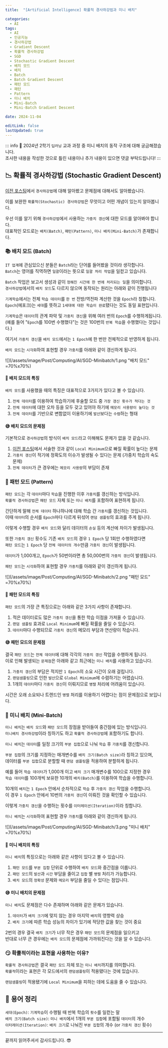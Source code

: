```yaml
---
title:  "[Artificial Intelligence] 확률적 경사하강법과 미니 배치"

categories:
  - AI
tags:
  - AI
  - 인공지능
  - 경사하강법
  - Gradient Descent
  - 확률적 경사하강법
  - SGD
  - Stochastic Gradient Descent
  - 배치 모드
  - 배치
  - Batch
  - Batch Gradient Descent
  - 패턴 모드
  - 패턴
  - Pattern
  - 미니 배치
  - Mini-Batch
  - Mini-Batch Gradient Descent

date: 2024-11-04

editLink: false
lastUpdated: true
---
```

::: info
📢 2024년 2학기 `딥러닝` 교과 과정 중 미니 배치의 동작 구조에 대해 궁금해졌습니다.  
조사한 내용을 작성한 것으로 틀린 내용이나 추가 내용이 있으면 댓글 부탁드립니다!
:::

## 📉 확률적 경사하강법 (Stochastic Gradient Descent)
[이전 포스팅](/posts/Computing/AI/Gradient-descent)에서 `경사하강법`에 대해 알아봤고 문제점에 대해서도 알아봤습니다.

이를 보완한 `확률적(Stochastic) 경사하강법`은 무엇이고 어떤 개념이 있는지 알아봅니다.

우선 이를 알기 위해 `경사하강법`에서 사용하는 `가중치 갱신`에 대한 모드를 알아봐야 합니다.  
대표적인 모드로는 `배치(Batch)`, `패턴(Pattern)`, `미니 배치(Mini-Batch)`가 존재합니다.

### 📚 배치 모드 (Batch)
`IT 업계`에 관심있으신 분들은 `Batch`라는 단어를 들어봤을 것이라 생각합니다.  
`Batch`는 영어를 직역하면 `일괄`이라는 뜻으로 `일괄 처리 작업`을 일컫고 있습니다.

`Batch` 작업은 보고서 생성과 같이 `정해진 시간에 한 번에 처리되는 일`을 의미합니다.  
`경사하강법`에서의 `배치 모드`도 다르지 않으며 동작되는 원리는 아래와 같이 진행됩니다

`기계학습`에서는 전체 `학습 데이터`를 `한 번` 전방/역전파 계산한 것을 `Epoch`라 칭합니다.  
`Epoch`(에포크)는 `세대`를 뜻하고 `1세대에 대한 학습이 완료`됐다는 것도 동일 표현입니다.

`기계학습`은 `데이터`의 관계 파악 및 `가중치 갱신`을 위해 여러 번의 `Epoch`를 수행하게됩니다.  
(예를 들어 "`Epoch`를 100번 수행했다"는 것은 100번의 `반복 학습`을 수행했다는 것입니다.)

여기서 `가중치 갱신`을 `배치 모드`에서는 `1 Epoch`에 한 번만 전체적으로 반영하게 됩니다.  

`배치 모드`는 `시각화`하여 표현할 경우 `가중치`를 아래와 같이 갱신하게 됩니다.

![](/assets/image/Post/Computing/AI/SGD-Minibatch/1.png "배치 모드" =70%x70%)

#### 🤔 배치 모드의 특징
`배치 모드`를 사용했을 때의 특징은 대표적으로 3가지가 있다고 볼 수 있습니다.

1. `전체 데이터`를 이용하여 학습하기에 후술할 모드 중 `가장 갱신 횟수가 적다는 것`
2. `전체 데이터`에 대한 오차 등을 모두 갖고 있어야 하기에 `메모리 사용량이 높다는 것`
3. `전체 데이터`를 기반으로 변함없이 이용하기에 `발산`보다는 `수렴`하는 형태

#### 😅 배치 모드의 문제점
기본적으로 `경사하강법`의 방식이 `배치 모드`라고 이해해도 문제가 없을 것 같습니다.  

1. [이전 포스팅](/posts/Computing/AI/Gradient-descent)에서 서술한 것과 같이 `Local Minimum`으로 빠질 확률이 높다는 문제
2. `가중치 갱신`이 적기에 정확도의 이슈가 발생될 수 있다는 문제 (가중치 학습의 속도 문제)
3. `전체 데이터`가 큰 경우에는 `메모리 사용량`의 부담이 존재

### 🔖 패턴 모드 (Pattern)
`패턴 모드`는 각 `데이터`마다 `학습`을 진행한 이후 `가중치`를 갱신하는 방식입니다.  
`확률적 경사하강법`은 `패턴 모드` 자체 또는 `미니 배치`를 포함하여 표현하게 됩니다.

간단하게 말해 `전체 데이터` 하나하나에 대해 학습 간 `가중치`를 갱신하는 것입니다.  
이때 `데이터`의 순서를 `Epoch`마다 다르게 뒤섞어 `랜덤 샘플링`의 효과를 주게 됩니다.

이렇게 수행할 경우 `배치 모드`와 달리 데이터의 `손실` 등의 계산에 차이가 발생됩니다.

또한 `가중치 갱신` 횟수도 기존 `배치 모드`의 경우 `1 Epoch` 당 1회만 수행하였다면  
`패턴 모드`는 `1 Epoch` 당 `전체 데이터의 개수`만큼 `가중치 갱신`이 발생됩니다.

`데이터`가 1,000개고, `Epoch`가 50번이라면 총 50,000번의 `가중치 갱신`이 발생됩니다.

`패턴 모드`는 `시각화`하여 표현할 경우 `가중치`를 아래와 같이 갱신하게 됩니다.

![](/assets/image/Post/Computing/AI/SGD-Minibatch/2.png "패턴 모드" =70%x70%)

#### 🤔 패턴 모드의 특징
`패턴 모드`의 가장 큰 특징으로는 아래와 같은 3가지 사항이 존재합니다.

1. 적은 데이터로도 많은 `가중치 갱신`을 통한 학습 이점을 가져올 수 있습니다.
2. `랜덤 샘플링` 효과로 `Local Minimum`에 빠질 확률을 줄일 수 있습니다.
3. `데이터`마다 수행되므로 `가중치 갱신`의 메모리 부담과 연산량이 작습니다.

#### 😅 패턴 모드의 문제점
결국 `패턴 모드`는 `전체 데이터`에 대해 각각의 `가중치 갱신` 작업을 수행하게 됩니다.  
이로 인해 발생되는 `문제점`은 아래와 같고 최근에는 `미니 배치`를 사용하고 있습니다.

1. `가중치 갱신`의 부담은 적지만 `1 Epoch`의 소요 시간이 오래 걸립니다.
2. `랜덤샘플링`으로 인한 `발산`으로 `Global Minimum`에 수렴하기는 어렵습니다.
3. 1개의 `데이터`마다 `가중치 갱신`이 이뤄지므로 `병렬` 처리에 어려움이 있습니다.

시간은 오래 소요되나 트렌드인 `병렬` 처리를 이용하기 어렵다는 점이 문제점으로 보입니다.

### 🦾 미니 배치 (Mini-Batch)
`미니 배치`는 `배치 모드`와 `패턴 모드`의 장점을 받아들여 중간점에 있는 방식입니다.  
`미니배치 경사하강법`이라 칭하기도 하고 `확률적 경사하강법`에 포함하기도 합니다.

`미니 배치`는 `데이터`를 일정 크기의 `부분 집합`으로 나눠 `학습` 후 `가중치`를 갱신합니다.  

`부분 집합`의 크기를 지정하는 매개변수를 `배치 크기(Batch size)`라 칭하고 있으며,  
데이터를 `부분 집합`으로 분할할 때 `랜덤 샘플링`을 적용하여 분할하게 됩니다.

예를 들어 `학습 데이터`가 1,000개 이고 `배치 크기` 매개변수를 100으로 지정한 경우  
`학습 데이터`를 100개씩 보유한 10개의 `배치(Batch)`를 이용하여 학습을 수행합니다.

10개의 `배치`는 `1 Epoch` 안에서 순차적으로 `학습` 후 `가중치 갱신` 작업을 수행합니다.  
이 경우 `1 Epoch` 안에서 10번의 `가중치 갱신`이 이뤄진 것을 확인할 수 있습니다.

이렇게 `가중치 갱신`을 수행하는 횟수를 `이터레이션(Iteration)`이라 칭합니다.

`미니 배치`는 `시각화`하여 표현할 경우 `가중치`를 아래와 같이 갱신하게 됩니다.

![](/assets/image/Post/Computing/AI/SGD-Minibatch/3.png "미니 배치" =70%x70%)

#### 🤔 미니 배치의 특징
`미니 배치`의 특징으로는 아래와 같은 사항이 있다고 볼 수 있습니다.

1. `패턴 모드`를 `부분 집합` 단위로 수행하여 `배치 모드`와 중간점을 이룹니다.
2. `패턴 모드`의 `발산`과 `시간` 부담을 줄이고 `집합` 별 `병렬` 처리가 가능합니다.
3. `배치 모드`의 `정확성` 문제와 `메모리` 부담을 줄일 수 있다는 점입니다.

#### 😅 미니 배치의 문제점
`미니 배치`도 문제점은 다수 존재하며 아래와 같은 문제가 있습니다.

1. `데이터`가 `배치 크기`에 맞지 않는 경우 마지막 `배치`의 영향력 상승
2. `배치 크기`에 따른 학습 성능의 차이가 있기에 적당한 값을 찾는 것이 중요

2번의 경우 결국 `배치 크기`가 너무 작은 경우 `패턴 모드`의 문제점을 일으키고  
반대로 너무 큰 경우에는 `배치 모드`의 문제점에 가까워진다는 것을 알 수 있습니다.

### 😏 확률적이라는 표현을 사용하는 이유?
`확률적 경사하강법`은 결국 `패턴 모드` 자체 또는 `미니 배치`까지를 의미합니다.  
`확률적`이라는 표현은 각 모드에서의 `랜덤샘플링`이 적용됐다는 것에 있습니다.

`랜덤샘플링`이 적용됐기에 `Local Minimum`을 피하는 데에 도움을 줄 수 있습니다.

## 📜 용어 정리
`세대(Epoch)`: `기계학습`이 수행될 때 반복 학습의 `횟수`를 일컫는 말  
`배치 크기(Batch size)`: `미니 배치`에서 1개의 `부분 집합`에 포함될 `데이터`의 개수  
`이터레이션(Iteration)`: `배치 크기`로 나눠진 `부분 집합`의 개수 (or `가중치 갱신` 횟수)
- - -

끝까지 읽어주셔서 감사드립니다. 😎